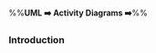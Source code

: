 <link rel="stylesheet" href="{{baseUrl}}/css/textbook.css">

<div class="website-content">

%%**UML :arrow_right: Activity Diagrams :arrow_right:**%%

### Introduction

<div id="main">

<include src="./what/embed.md" />

</div>
</div>

